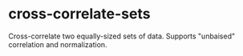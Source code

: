 # cross-correlate-sets
Cross-correlate two equally-sized sets of data. Supports "unbaised" correlation and normalization.
